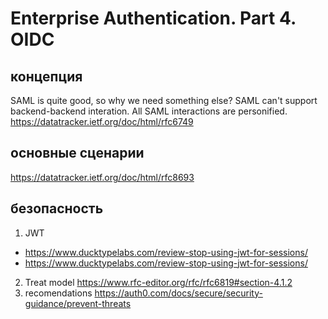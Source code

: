 # Enterprise Authentication. Part 4. OIDC

## концепция
SAML is quite good, so why we need something else? SAML can't support backend-backend interation. All SAML interactions are personified.
https://datatracker.ietf.org/doc/html/rfc6749
## основные сценарии
https://datatracker.ietf.org/doc/html/rfc8693
## безопасность
 1. JWT
 + https://www.ducktypelabs.com/review-stop-using-jwt-for-sessions/
 + https://www.ducktypelabs.com/review-stop-using-jwt-for-sessions/
2. Treat model https://www.rfc-editor.org/rfc/rfc6819#section-4.1.2
3. recomendations https://auth0.com/docs/secure/security-guidance/prevent-threats